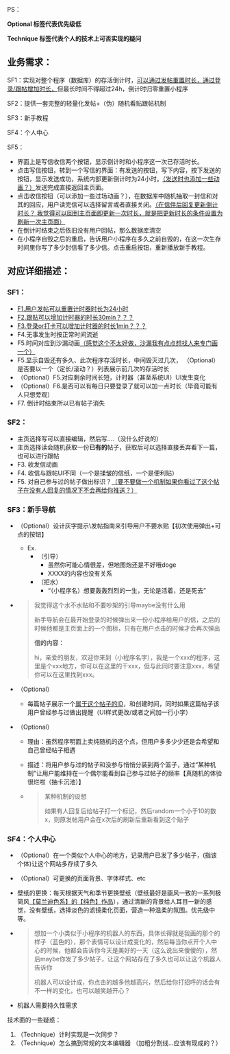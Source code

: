 PS：

**Optional 标签代表优先级低**

**Technique 标签代表个人的技术上可否实现的疑问**



## 业务需求：

SF1：实现对整个程序（数据库）的存活倒计时，<u>可以通过发帖重置时长，通过登录/跟帖增加时长，</u>但最长时间不得超过24h，倒计时归零重置小程序

SF2：提供一套完整的轻量化发帖+（伪）随机看贴跟帖机制

SF3：新手教程

SF4：个人中心

SF5：

- 界面上是写信收信两个按钮，显示倒计时和小程序这一次已存活时长。
- 点击写信按钮，转到一个写信的界面：有发送的按钮，写下内容，按下发送的按钮，显示发送成功，系统内部更新倒计时为24小时。<u>（发送时也添加一些动画？）</u>发送完成直接返回主页面。
- 点击收信按钮（可以添加一些过场动画？），在数据库中随机抽取一封信和对其的回应，用户读完信可以选择留言或者直接关闭。<u>（在信件后回复更新倒计时长？ 我觉得可以回到主页面即更新一次时长，就是把更新时长的条件设置为刷新一次主页面）</u>
- 在倒计时结束之后依旧没有用户回帖，那么数据库清空
- 在小程序自毁之后的重启，告诉用户小程序在多久之前自毁的，在这一次生存时间里你写了多少封信看了多少信。点击重启按钮，重新播放新手教程。

## 对应详细描述：

### SF1：

- <u>F1.用户发帖可以重置计时器时长为24小时</u>
- <u>F2.跟贴可以增加计时器的时长30min？？？</u>
- <u>F3.登录or打卡可以增加计时器的时长1min？？？</u>
- F4.无事发生时按正常时间流逝
- F5.时间对应到沙漏动画<u>（感觉这个不太好做，沙漏我有点点想找人来专门画一个）</u>
- F5.显示自毁还有多久、此次程序存活时长，中间毁灭过几次，
  （Optional）是否要以一个（定长/滚动？）列表展示前几次的存活时长
- （Optional）F5.对应剩余时间长短，计时器（甚至系统UI）UI发生变化
- （Optional）F6.是否可以有每日只要登录了就可以加一点时长（毕竟可能有人只想旁观）
- F7. 倒计时结束所以已有帖子消失

### SF2：

- 主页选择写可以直接编辑，然后写....（没什么好说的）
- 主页选择读会随机获取一份**已有的**帖子，获取后可以选择直接丢弃看下一篇，也可以进行跟帖
- F3. 收发信动画
- F4. 收信与跟帖UI不同（一个是揉皱的信纸，一个是便利贴）
- F5. 对自己参与过的帖子做出标识？<u>（要不要做一个机制如果你看过了这个帖子在没有人回复的情况下不会再给你推送？）</u>

### SF3：新手导航

- （Optional）设计灰字提示\发帖指南来引导用户不要水贴【初次使用弹出+可点的按钮】
  - Ex.
    - （引导）
      - 虽然你可能心情很差，但地图炮还是不好哦doge
      - XXXX的内容也没有关系
    - （拒水）
      - “（小程序名）想要轰轰烈烈的一生，无论是活着，还是死去”
  
- >我觉得这个水不水贴和不要吵架的引导maybe没有什么用
  >
  >新手导航会在最开始登录的时候弹出来一份小程序给用户的信，之后的时候他都是主页面上的一个图标，只有在用户点击的时候才会再次弹出
  >
  >**信的内容：**
  >
  >hi，亲爱的朋友，欢迎你来到（小程序名字），我是一个xxx的程序，这里是个xxx地方，你可以在这里的干xxx，但与此同时要注意xxx，希望你可以在这里找到xxx。

- （Optional）
  
  - 每篇帖子展示一个<u>属于这个帖子的ID</u>，和创建时间，同时如果这篇帖子该用户曾经参与过做出提醒（UI样式更改/或者之间加一行小字）
  
- （Optional）
  - 理由：虽然程序明面上卖纯随机的这个点，但用户多多少少还是会希望和自己曾经帖子相遇
  
  - 描述：将用户参与过的帖子和没参与悄悄分装到两个篮子，通过“某种机制”让用户能维持在一个偶尔能看到自己参与过帖子的频率【真随机的体验很烂啦（抽卡沉池）】
  
  - >某种机制的设想
    >
    >如果有人回复后给帖子打一个标记，然后random一个小于10的数x，则原发帖用户会在x次后的刷新后重新看到这个贴子



### SF4：个人中心

- （Optional）在一个类似个人中心的地方，记录用户已发了多少帖子，(指该个体)让这个网站多存续了多久

- （Optional）可更换的页面背景、字体样式、etc

- 壁纸的更换：每天根据天气和季节更换壁纸（壁纸最好是画风一致的一系列极简风<u>【莫兰迪色系】的【纯色】作品</u>），通过清新的背景给人耳目一新的感觉，没有壁纸，选择淡色的滤镜柔化页面，营造一种温柔的氛围。优先级中等。

- >想加一个小类似于小程序的机器人的东西，具体长得就是我画的那个的样子（蓝色的），那个表情可以设计成变化的，然后每当你点开个人中心的时候，他都会告诉你今天是美好的一天（这么说出来傻傻的），然后maybe你发了多少帖子，让这个网站存在了多久也可以让这个机器人告诉你
  >
  >机器人可以设计成，你点击的越多他越高兴，然后给你打招呼的话会有不一样的变化，也可以越笑越开心？

- 机器人需要持久性需求

技术面的一些疑惑：

1. （Technique）计时实现是一次同步？
2. （Technique）怎么搞到常规的文本编辑器 （加粗分割线...应该有现成的？）

